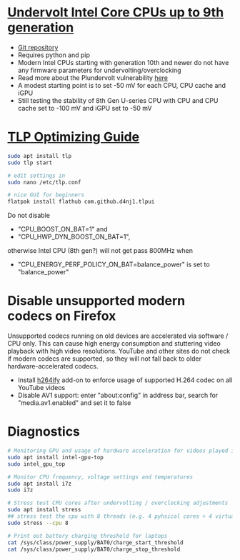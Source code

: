# [Undervolt Intel Core CPUs up to 9th generation](https://cryptosingh1337.medium.com/how-to-under-volt-intel-i-series-cpu-in-ubuntu-abc9283f4760)
- [Git repository](https://github.com/georgewhewell/undervolt)
- Requires python and pip
- Modern Intel CPUs starting with generation 10th and newer do not have any firmware parameters for undervolting/overclocking
- Read more about the Plundervolt vulnerability [here](https://plundervolt.com/)
- A modest starting point is to set -50 mV for each CPU, CPU cache and iGPU
- Still testing the stability of 8th Gen U-series CPU with CPU and CPU cache set to -100 mV and iGPU set to -50 mV

# [TLP Optimizing Guide](https://linrunner.de/tlp/support/optimizing.html)

```bash
sudo apt install tlp
sudo tlp start

# edit settings in
sudo nano /etc/tlp.conf

# nice GUI for beginners
flatpak install flathub com.github.d4nj1.tlpui
```
Do not disable 
- "CPU_BOOST_ON_BAT=1" and
- "CPU_HWP_DYN_BOOST_ON_BAT=1",

otherwise Intel CPU (8th gen?) will not get pass 800MHz when 
- "CPU_ENERGY_PERF_POLICY_ON_BAT=balance_power" is set to "balance_power"


# Disable unsupported modern codecs on Firefox
Unsupported codecs running on old devices are accelerated via software / CPU only.
This can cause high energy consumption and stuttering video playback with high video resolutions.
YouTube and other sites do not check if modern codecs are supported, so they will not fall back to older hardware-accelerated codecs.

- Install [h264ify](https://addons.mozilla.org/de/firefox/addon/h264ify/) add-on to enforce usage of supported H.264 codec on all YouTube videos
- Disable AV1 support: enter "about:config" in address bar, search for "media.av1.enabled" and set it to false

# Diagnostics

```bash
# Monitoring GPU and usage of hardware acceleration for videos played in Firefox etc
sudo apt install intel-gpu-top
sudo intel_gpu_top

# Monitor CPU frequency, voltage settings and temperatures
sudo apt install i7z
sudo i7z

# Stress test CPU cores after undervolting / overclocking adjustments
sudo apt install stress
## stress test the cpu with 8 threads (e.g. 4 pyhsical cores + 4 virtual cores)
sudo stress --cpu 8

# Print out battery charging threshold for laptops
cat /sys/class/power_supply/BAT0/charge_start_threshold
cat /sys/class/power_supply/BAT0/charge_stop_threshold
```
